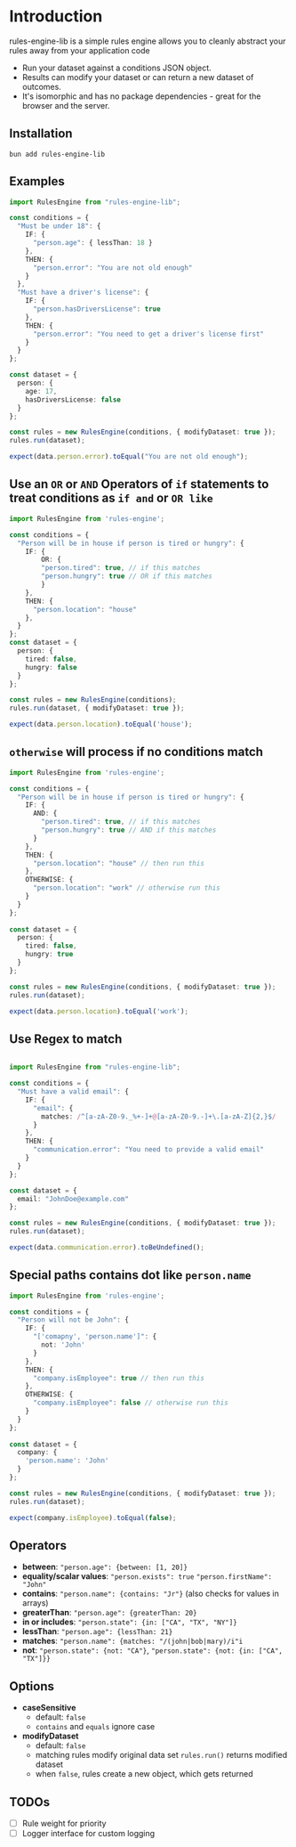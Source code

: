# Introduction

rules-engine-lib is a simple rules engine allows you to cleanly abstract your rules away from your application code

- Run your dataset against a conditions JSON object.
- Results can modify your dataset or can return a new dataset of outcomes.
- It's isomorphic and has no package dependencies - great for the browser and the server.

## Installation

`bun add rules-engine-lib`

## Examples

```typescript
import RulesEngine from "rules-engine-lib";

const conditions = {
  "Must be under 18": {
    IF: {
      "person.age": { lessThan: 18 }
    },
    THEN: {
      "person.error": "You are not old enough"
    }
  },
  "Must have a driver's license": {
    IF: {
      "person.hasDriversLicense": true
    },
    THEN: {
      "person.error": "You need to get a driver's license first"
    }
  }
};

const dataset = {
  person: {
    age: 17,
    hasDriversLicense: false
  }
};

const rules = new RulesEngine(conditions, { modifyDataset: true });
rules.run(dataset);

expect(data.person.error).toEqual("You are not old enough");
```

## Use an `OR` or `AND` Operators of `if` statements to treat conditions as `if and` or `OR like`

```typescript
import RulesEngine from 'rules-engine';

const conditions = {
  "Person will be in house if person is tired or hungry": {
    IF: {
        OR: {
        "person.tired": true, // if this matches
        "person.hungry": true // OR if this matches
        }
    },
    THEN: {
      "person.location": "house"
    },
  }
};
const dataset = {
  person: {
    tired: false,
    hungry: false
  }
};

const rules = new RulesEngine(conditions);
rules.run(dataset, { modifyDataset: true });

expect(data.person.location).toEqual('house');

```

## `otherwise` will process if no conditions match

```typescript
import RulesEngine from 'rules-engine';

const conditions = {
  "Person will be in house if person is tired or hungry": {
    IF: {
      AND: {
        "person.tired": true, // if this matches
        "person.hungry": true // AND if this matches
      }
    },
    THEN: {
      "person.location": "house" // then run this
    },
    OTHERWISE: {
      "person.location": "work" // otherwise run this
    }
  }
};
    
const dataset = {
  person: {
    tired: false,
    hungry: true
  }
};

const rules = new RulesEngine(conditions, { modifyDataset: true });
rules.run(dataset);

expect(data.person.location).toEqual('work');

```

## Use Regex to match

```typescript

import RulesEngine from "rules-engine-lib";

const conditions = {
  "Must have a valid email": {
    IF: {
      "email": {
        matches: /^[a-zA-Z0-9._%+-]+@[a-zA-Z0-9.-]+\.[a-zA-Z]{2,}$/
      }
    },
    THEN: {
      "communication.error": "You need to provide a valid email"
    }
  }
};

const dataset = {
  email: "JohnDoe@example.com"
};

const rules = new RulesEngine(conditions, { modifyDataset: true });
rules.run(dataset);

expect(data.communication.error).toBeUndefined();

```

## Special paths contains dot like `person.name`

```typescript
import RulesEngine from 'rules-engine';

const conditions = {
  "Person will not be John": {
    IF: {
      "['comapny', 'person.name']": {
        not: 'John'
      }
    },
    THEN: {
      "company.isEmployee": true // then run this
    },
    OTHERWISE: {
      "company.isEmployee": false // otherwise run this
    }
  }
};
    
const dataset = {
  company: {
    'person.name': 'John'
  }
};

const rules = new RulesEngine(conditions, { modifyDataset: true });
rules.run(dataset);

expect(company.isEmployee).toEqual(false);

```

## Operators

- **between**: `"person.age": {between: [1, 20]}`
- **equality/scalar values**: `"person.exists": true` `"person.firstName": "John"`
- **contains**: ``"person.name": {contains: "Jr"}`` (also checks for values in arrays)
- **greaterThan**: `"person.age": {greaterThan: 20}`
- **in or includes**: `"person.state": {in: ["CA", "TX", "NY"]}`
- **lessThan**: `"person.age": {lessThan: 21}`
- **matches**: `"person.name": {matches: "/(john|bob|mary)/i"i`
- **not**: `"person.state": {not: "CA"}`, `"person.state": {not: {in: ["CA", "TX"]}}`

## Options

- **caseSensitive**
  - default: `false`
  - `contains` and `equals` ignore case
- **modifyDataset**
  - default: `false`
  - matching rules modify original data set `rules.run()` returns modified dataset
  - when `false`, rules create a new object, which gets returned

## TODOs

- [ ] Rule weight for priority
- [ ] Logger interface for custom logging
